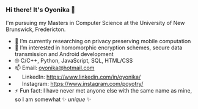 ### Hi there! It's Oyonika 👋

I'm pursuing my Masters in Computer Science at the University of New Brunswick, Fredericton. 

- 🔭 I’m currently researching on privacy preserving mobile computation
- 🌱 I’m interested in homomorphic encryption schemes, secure data transmission and Android development
- 🤓 C/C++, Python, JavaScript, SQL, HTML/CSS
- 📫 Email: <a href='mailto:oyonika@hotmail.com'>oyonika@hotmail.com</a>
- <img src="https://cdn-icons-png.flaticon.com/512/174/174857.png" width="15"/> LinkedIn: <a href='https://www.linkedin.com/in/oyonika/'>https://www.linkedin.com/in/oyonika/</a>
- <img src="https://upload.wikimedia.org/wikipedia/commons/thumb/a/a5/Instagram_icon.png/2048px-Instagram_icon.png" width="15"/> Instagram: <a href='https://www.instagram.com/poyotry/'>https://www.instagram.com/poyotry/</a>
- ⚡ Fun fact: I have never met anyone else with the same name as mine, so I am somewhat ✨ _unique_ ✨

